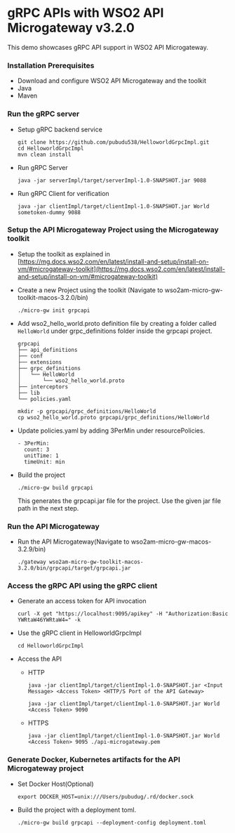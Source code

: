 # gRPC APIs with WSO2 API Microgateway v3.2.0

This demo showcases gRPC API support in WSO2 API Microgateway.

### Installation Prerequisites

- Download and configure WSO2 API Microgateway and the toolkit
- Java
- Maven

### Run the gRPC server

- Setup gRPC backend service

   ```
   git clone https://github.com/pubudu538/HelloworldGrpcImpl.git
   cd HelloworldGrpcImpl
   mvn clean install
   ```

- Run gRPC Server

   ```
   java -jar serverImpl/target/serverImpl-1.0-SNAPSHOT.jar 9088
   ```

- Run gRPC Client for verification

   ```
   java -jar clientImpl/target/clientImpl-1.0-SNAPSHOT.jar World sometoken-dummy 9088
   ```

### Setup the API Microgateway Project using the Microgateway toolkit


- Setup the toolkit as explained in [https://mg.docs.wso2.com/en/latest/install-and-setup/install-on-vm/#microgateway-toolkit](https://mg.docs.wso2.com/en/latest/install-and-setup/install-on-vm/#microgateway-toolkit)

- Create a new Project using the toolkit (Navigate to wso2am-micro-gw-toolkit-macos-3.2.0/bin)

   ```
   ./micro-gw init grpcapi
   ```

- Add wso2_hello_world.proto definition file by creating a folder called `HelloWorld` under grpc_definitions folder inside the grpcapi project.

   ```
   grpcapi
   ├── api_definitions
   ├── conf
   ├── extensions
   ├── grpc_definitions
   │   └── HelloWorld
   │       └── wso2_hello_world.proto
   ├── interceptors
   ├── lib
   └── policies.yaml

   mkdir -p grpcapi/grpc_definitions/HelloWorld
   cp wso2_hello_world.proto grpcapi/grpc_definitions/HelloWorld
   ```

- Update policies.yaml by adding 3PerMin under resourcePolicies.

   ```
   - 3PerMin:
     count: 3
     unitTime: 1
     timeUnit: min
   ```

- Build the project 

   ```
   ./micro-gw build grpcapi
   ```

   This generates the grpcapi.jar file for the project. Use the given jar file path in the next step.

### Run the API Microgateway

- Run the API Microgateway(Navigate to wso2am-micro-gw-macos-3.2.9/bin)

   ```
   ./gateway wso2am-micro-gw-toolkit-macos-3.2.0/bin/grpcapi/target/grpcapi.jar
   ```

### Access the gRPC API using the gRPC client

- Generate an access token for API invocation

   ```
   curl -X get "https://localhost:9095/apikey" -H "Authorization:Basic YWRtaW46YWRtaW4=" -k
   ```

- Use the gRPC client in HelloworldGrpcImpl 

   ```
   cd HelloworldGrpcImpl
   ```

- Access the API

   - HTTP

      ```
      java -jar clientImpl/target/clientImpl-1.0-SNAPSHOT.jar <Input Message> <Access Token> <HTTP/S Port of the API Gateway>

      java -jar clientImpl/target/clientImpl-1.0-SNAPSHOT.jar World <Access Token> 9090
      ```

   - HTTPS

      ```
      java -jar clientImpl/target/clientImpl-1.0-SNAPSHOT.jar World <Access Token> 9095 ./api-microgateway.pem
      ```

### Generate Docker, Kubernetes artifacts for the API Microgateway project

- Set Docker Host(Optional)

   ```
   export DOCKER_HOST=unix:///Users/pubudug/.rd/docker.sock
   ```

- Build the project with a deployment toml.

   ```
   ./micro-gw build grpcapi --deployment-config deployment.toml
   ```
